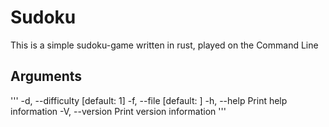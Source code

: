 # Sudoku

This is a simple sudoku-game written in rust, played on the Command Line

## Arguments

'''
    -d, --difficulty <DIFFICULTY>    [default: 1]
    -f, --file <FILE>                [default: ]
    -h, --help                       Print help information
    -V, --version                    Print version information
'''
